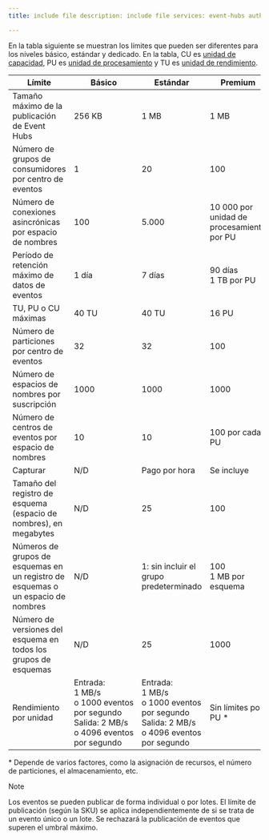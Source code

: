 ```yaml
---
title: include file description: include file services: event-hubs author: spelluru ms.service: event-hubs ms.topic: include ms.date: 05/25/2021 ms.author: spelluru ms.custom: "include file","fasttrack-edit","iot","event-hubs"

---
```


En la tabla siguiente se muestran los límites que pueden ser diferentes para los niveles básico, estándar y dedicado. En la tabla, CU es [unidad de capacidad](../event-hubs-dedicated-overview.md), PU es [unidad de procesamiento](../event-hubs-scalability.md#processing-units) y TU es [unidad de rendimiento](../event-hubs-scalability.md#throughput-units). 

| Límite | Básico | Estándar | Premium |  Dedicado |
| ----- | ----- | -------- | -------- | --------- | 
| Tamaño máximo de la publicación de Event Hubs | 256 KB | 1 MB | 1 MB |  1 MB |
| Número de grupos de consumidores por centro de eventos | 1 | 20 | 100 | 1000<br/>Sin límite por CU  |
| Número de conexiones asincrónicas por espacio de nombres | 100 | 5\.000 | 10 000 por unidad de procesamiento por PU | 100 000 por CU |
| Período de retención máximo de datos de eventos | 1 día | 7 días | 90 días<br/>1 TB por PU | 90 días<br/>10 TB por CU |
| TU, PU o CU máximas | 40 TU | 40 TU | 16 PU | 20 CU |
| Número de particiones por centro de eventos | 32 | 32 | 100 | 1024 por centro de eventos<br/> 2000 por CU |
| Número de espacios de nombres por suscripción | 1000 | 1000 | 1000 | 1000 (50 por CU) |
| Número de centros de eventos por espacio de nombres | 10 | 10 | 100 por cada PU | 1000 |
| Capturar | N/D | Pago por hora | Se incluye | Se incluye |
| Tamaño del registro de esquema (espacio de nombres), en megabytes | N/D | 25 | 100 | 1024 |
| Números de grupos de esquemas en un registro de esquemas o un espacio de nombres | N/D | 1: sin incluir el grupo predeterminado | 100 <br/>1 MB por esquema | 1000<br/>1 MB por esquema |
| Número de versiones del esquema en todos los grupos de esquemas | N/D | 25 | 1000 | 10000 |
| Rendimiento por unidad | Entrada: 1 MB/s o 1000 eventos por segundo<br/>Salida: 2 MB/s o 4096 eventos por segundo | Entrada: 1 MB/s o 1000 eventos por segundo<br/>Salida: 2 MB/s o 4096 eventos por segundo | Sin límites por PU * | Sin límites por CU * |

\* Depende de varios factores, como la asignación de recursos, el número de particiones, el almacenamiento, etc. 
 

> [!NOTE]
> Los eventos se pueden publicar de forma individual o por lotes. El límite de publicación (según la SKU) se aplica independientemente de si se trata de un evento único o un lote. Se rechazará la publicación de eventos que superen el umbral máximo.

